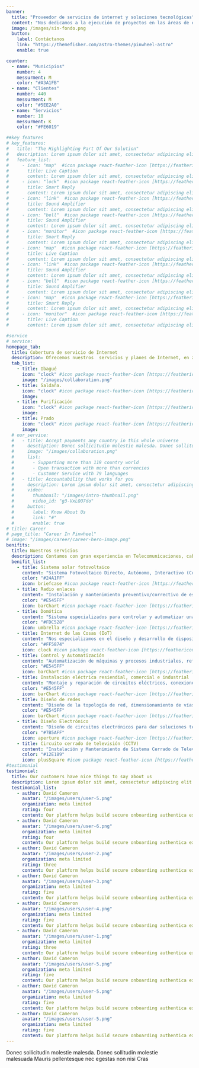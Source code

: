 ```yaml
---
banner:
  title: "Proveedor de servicios de internet y soluciones tecnológicas"
  content: "Nos dedicamos a la ejecución de proyectos en las áreas de electrónica, electricidad, Sistema Solar Fotovoltaico, sistemas y telecomunicaciones."
  image: /images/sin-fondo.png
  button:
    label: Contáctanos
    link: "https://themefisher.com/astro-themes/pinwheel-astro"
    enable: true

counter:
  - name: "Municipios"
    number: 4
    messurment: M
    color: "#A3A1FB"
  - name: "Clientes"
    number: 440
    messurment: M
    color: "#5EE2A0"
  - name: "Servicios"
    number: 10
    messurment: K
    color: "#FE6019"

##key features
# key_features:
#   title: "The Highlighting Part Of Our Solution"
#   description: Lorem ipsum dolor sit amet, consectetur adipiscing elit. Morbi egestas Werat viverra id et aliquet. vulputate egestas sollicitudin.
#   feature_list:
#     - icon: "map"  #icon package react-feather-icon [https://feathericons.com/]
#       title: Live Caption
#       content: Lorem ipsum dolor sit amet, consectetur adipiscing elit.
#     - icon: "lock"  #icon package react-feather-icon [https://feathericons.com/]
#       title: Smart Reply
#       content: Lorem ipsum dolor sit amet, consectetur adipiscing elit.
#     - icon: "link"  #icon package react-feather-icon [https://feathericons.com/]
#       title: Sound Amplifier
#       content: Lorem ipsum dolor sit amet, consectetur adipiscing elit.
#     - icon: "bell"  #icon package react-feather-icon [https://feathericons.com/]
#       title: Sound Amplifier
#       content: Lorem ipsum dolor sit amet, consectetur adipiscing elit.
#     - icon: "monitor"  #icon package react-feather-icon [https://feathericons.com/]
#       title: Smart Reply
#       content: Lorem ipsum dolor sit amet, consectetur adipiscing elit.
#     - icon: "map"  #icon package react-feather-icon [https://feathericons.com/]
#       title: Live Caption
#       content: Lorem ipsum dolor sit amet, consectetur adipiscing elit.
#     - icon: "link"  #icon package react-feather-icon [https://feathericons.com/]
#       title: Sound Amplifier
#       content: Lorem ipsum dolor sit amet, consectetur adipiscing elit.
#     - icon: "bell"  #icon package react-feather-icon [https://feathericons.com/]
#       title: Sound Amplifier
#       content: Lorem ipsum dolor sit amet, consectetur adipiscing elit.
#     - icon: "map"  #icon package react-feather-icon [https://feathericons.com/]
#       title: Smart Reply
#       content: Lorem ipsum dolor sit amet, consectetur adipiscing elit.
#     - icon: "monitor"  #icon package react-feather-icon [https://feathericons.com/]
#       title: Live Caption
#       content: Lorem ipsum dolor sit amet, consectetur adipiscing elit.

#service
# service:
homepage_tab:
  title: Cobertura de servicio de Internet
  description: Ofrecemos nuestros  servicios y planes de Internet, en zona urbana y rural utilizando tecnología Wi-Fi de largo alcance, por lo que la disponibilidad del servicio es del 99,5%.
  tab_list:
    - title: Ibagué
      icon: "clock" #icon package react-feather-icon [https://feathericons.com/]
      image: "/images/collaboration.png"
    - title: Saldaña.
      icon: "clock" #icon package react-feather-icon [https://feathericons.com/]
      image:
    - title: Purificación
      icon: "clock" #icon package react-feather-icon [https://feathericons.com/]
      image:
    - title: Prado
      icon: "clock" #icon package react-feather-icon [https://feathericons.com/]
      image:
  # our_service:
  #   - title: Accept payments any country in this whole universe
  #     desctiption: Donec sollicitudin molestie malesda. Donec sollitudin molestie malesuada. Mauris pellentesque nec, egestas non nisi. Cras ultricies ligula sed
  #     image: "/images/collaboration.png"
  #     list:
  #       - Supporting more than 119 country world
  #       - Open transaction with more than currencies
  #       - Customer Service with 79 languages
  #   - title: Accountability that works for you
  #     description: Lorem ipsum dolor sit amet, consectetur adipiscing elit. Morbi egestas Werat viverra id et aliquet. vulputate egestas sollicitudin.
  #     video:
  #       thumbnail: "/images/intro-thumbnail.png"
  #       video_id: "g3-VxLQO7do"
  #     button:
  #       label: Know About Us
  #       link: "#"
  #       enable: true
# title: Career
# page_title: "Career In Pinwheel"
# image: "/images/career/career-hero-image.png"
benifits:
  title: Nuestros servicios
  description: Contamos con gran experiencia en Telecomunicaciones, cableado estructurado, Seguridad electrónica (CCTV), Internet de las Cosas (IoT).Somos proveedores de Servicio de Internet (ISP) y nos especializamos en llevar Internet a zonas Rurales, con cobertura en los municipios de Ibagué, Purificación, Saldaña, Prado, Guamo, Suarez
  benifit_list:
    - title: Sistema solar fotovoltaico
      content: "Sistema Fotovoltaico Directo, Autónomo, Interactivo (Conectado a la Red) directo, Interactivo (Conectado a la Red) con respaldo de Baterías"
      color: "#24A1FF"
      icon: briefcase #icon package react-feather-icon [https://feathericons.com]
    - title: Radio enlaces
      content: "Instalación y mantenimiento preventivo/correctivo de estaciones VSAT. Radio enlaces terrestres punto a punto, punto a multipunto, y enlace Wifi."
      color: "#E545FF"
      icon: barChart #icon package react-feather-icon [https://feathericons.com]
    - title: Domótica
      content: "Sistema especializados para controlar y automatizar una vivienda o edificio. Cuenta con Sistemas de iluminación, de seguridad en el hogar, Automatización de persianas y toldos y mucho más."
      color: "#FDC528"
      icon: umbrella #icon package react-feather-icon [https://feathericons.com]
    - title: Internet de las Cosas (IoT)
      content: "Nos especializamos en el diseño y desarrollo de dispositivos que permiten conectar objetos cotidianos con el fin de controlarlos o automatizarlos y poder manipularlos de forma remota."
      color: "#FF5874"
      icon: clock #icon package react-feather-icon [https://feathericons.com]
    - title: Control y Automatización
      content: "Automatización de máquinas y procesos industriales, reformas de máquinas, diseño, armado e instalación de tableros eléctricos, control con PLC, PID y Microcontroladores programables."
      color: "#E545FF"
      icon: barChart #icon package react-feather-icon [https://feathericons.com]
    - title: Instalación eléctrica resiendial, comercial e industrial
      content: "Montaje y reparación de circuitos eléctricos, conexiones especiales, tableros de distribución de circuitos, equipos de medida, protección, SPT, control y más."
      color: "#E545FF"
      icon: barChart #icon package react-feather-icon [https://feathericons.com]
    - title: Diseño de redes
      content: "Diseño de la topología de red, dimensionamiento de vías y dispositivos que conforman la red."
      color: "#E545FF"
      icon: barChart #icon package react-feather-icon [https://feathericons.com]
    - title: Diseño Electrónico
      content: "Diseño de circuitos electrónicos para dar soluciones técnicas, al momento realizar actualizaciones, mejoras y/o modificaciones."
      color: "#7B5AFF"
      icon: aperture #icon package react-feather-icon [https://feathericons.com]
    - title: Circuito cerrado de televisión (CCTV)
      content: "Instalación y Mantenimiento de Sistema Cerrado de Televisión."
      color: "#12E189"
      icon: plusSquare #icon package react-feather-icon [https://feathericons.com]
#testimonial
testimonial:
  title: Our customers have nice things to say about us
  description: Lorem ipsum dolor sit amet, consectetur adipiscing elit. Morbi egestas Werat viverra id et aliquet. vulputate egestas sollicitudin.
  testimonial_list:
    - author: David Cameron
      avatar: "/images/users/user-5.png"
      organization: meta limited
      rating: four
      content: Our platform helps build secure onboarding authentica experiences & engage your users. We build .
    - author: David Cameron
      avatar: "/images/users/user-6.png"
      organization: meta limited
      rating: four
      content: Our platform helps build secure onboarding authentica experiences & engage your users. We build .
    - author: David Cameron
      avatar: "/images/users/user-2.png"
      organization: meta limited
      rating: three
      content: Our platform helps build secure onboarding authentica experiences & engage your users. We build .
    - author: David Cameron
      avatar: "/images/users/user-3.png"
      organization: meta limited
      rating: five
      content: Our platform helps build secure onboarding authentica experiences & engage your users. We build .
    - author: David Cameron
      avatar: "/images/users/user-4.png"
      organization: meta limited
      rating: five
      content: Our platform helps build secure onboarding authentica experiences & engage your users. We build .
    - author: David Cameron
      avatar: "/images/users/user-1.png"
      organization: meta limited
      rating: three
      content: Our platform helps build secure onboarding authentica experiences & engage your users. We build .
    - author: David Cameron
      avatar: "/images/users/user-5.png"
      organization: meta limited
      rating: five
      content: Our platform helps build secure onboarding authentica experiences & engage your users. We build .
    - author: David Cameron
      avatar: "/images/users/user-5.png"
      organization: meta limited
      rating: five
      content: Our platform helps build secure onboarding authentica experiences & engage your users. We build .
    - author: David Cameron
      avatar: "/images/users/user-5.png"
      organization: meta limited
      rating: five
      content: Our platform helps build secure onboarding authentica experiences & engage your users. We build .
---
```


Donec sollicitudin molestie malesda. Donec sollitudin molestie <br /> malesuada Mauris pellentesque nec egestas non nisi Cras
